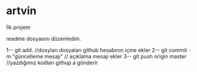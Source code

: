 # artvin
İlk projem

readme dosyasını düzenledim.


1-- git add. //dosyları dosyaları github hesabının içine ekler
2-- git commit -m "güncelleme mesajı" // açıklama mesajı ekler
3-- git push origin master //yazdığımız kodları githup a gönderir
